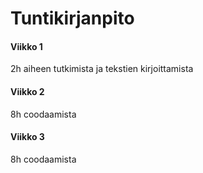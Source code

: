 # Tuntikirjanpito 

#### Viikko 1 

2h aiheen tutkimista ja tekstien kirjoittamista

#### Viikko 2

8h coodaamista

#### Viikko 3

8h coodaamista
